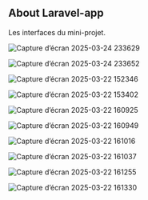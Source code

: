 

## About Laravel-app 
Les interfaces du mini-projet.


 
![Capture d’écran 2025-03-24 233629](https://github.com/user-attachments/assets/a2fbbc8d-79e4-4b52-a7b6-a9cea740a485)

![Capture d’écran 2025-03-24 233652](https://github.com/user-attachments/assets/7d7f399e-04b6-49da-9a51-05f44b9cc4cc)

![Capture d’écran 2025-03-22 152346](https://github.com/user-attachments/assets/55942771-e9fd-4533-a03f-374d55f6d560)

![Capture d’écran 2025-03-22 153402](https://github.com/user-attachments/assets/f10094ba-0ce6-471b-ab41-3e2c56e172e1)

![Capture d’écran 2025-03-22 160925](https://github.com/user-attachments/assets/2ab3c4c5-a370-403f-b2f0-b6a858b8d9e8)

![Capture d’écran 2025-03-22 160949](https://github.com/user-attachments/assets/199b968d-a439-4024-a53f-75458e444930)

![Capture d’écran 2025-03-22 161016](https://github.com/user-attachments/assets/4db3b958-831f-408a-bcfc-13cc5e65b5e6)

![Capture d’écran 2025-03-22 161037](https://github.com/user-attachments/assets/0fa99430-f310-4e14-b73f-34850dd63d84)

![Capture d’écran 2025-03-22 161255](https://github.com/user-attachments/assets/ef4a443f-ae25-4956-8447-04e2f5213899)

![Capture d’écran 2025-03-22 161330](https://github.com/user-attachments/assets/4871d59f-1ac6-4e6e-a065-0530486cbfbb)



